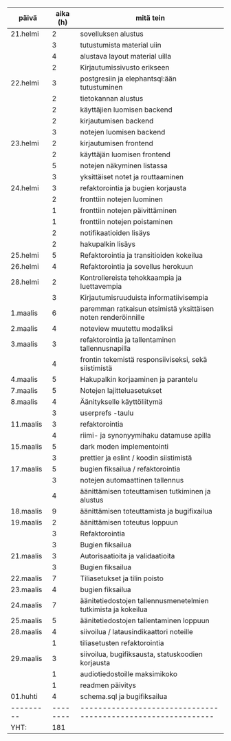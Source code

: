 | päivä     | aika (h) | mitä tein                                                     |
| --------- | -------- | ------------------------------------------------------------- |
| 21.helmi  | 2        | sovelluksen alustus                                           |
|           | 3        | tutustumista material uiin                                    |
|           | 4        | alustava layout material uilla                                |
|           | 2        | Kirjautumissivusto erikseen                                   |
| 22.helmi  | 3        | postgresiin ja elephantsql:ään tutustuminen                   |
|           | 2        | tietokannan alustus                                           |
|           | 2        | käyttäjien luomisen backend                                   |
|           | 2        | kirjautumisen backend                                         |
|           | 3        | notejen luomisen backend                                      |
| 23.helmi  | 2        | kirjautumisen frontend                                        |
|           | 2        | käyttäjän luomisen frontend                                   |
|           | 5        | notejen näkyminen listassa                                    |
|           | 3        | yksittäiset notet ja routtaaminen                             |
| 24.helmi  | 3        | refaktorointia ja bugien korjausta                            |
|           | 2        | fronttiin notejen luominen                                    |
|           | 1        | fronttiin notejen päivittäminen                               |
|           | 1        | fronttiin notejen poistaminen                                 |
|           | 2        | notifikaatioiden lisäys                                       |
|           | 2        | hakupalkin lisäys                                             |
| 25.helmi  | 5        | Refaktorointia ja transitioiden kokeilua                      |
| 26.helmi  | 4        | Refaktorointia ja sovellus herokuun                           |
| 28.helmi  | 2        | Kontrollereista tehokkaampia ja luettavempia                  |
|           | 3        | Kirjautumisruuduista informatiivisempia                       |
| 1.maalis  | 6        | paremman ratkaisun etsimistä yksittäisen noten renderöinnille |
| 2.maalis  | 4        | noteview muutettu modaliksi                                   |
| 3.maalis  | 3        | refaktorointia ja tallentaminen tallennusnapilla              |
|           | 4        | frontin tekemistä responsiiviseksi, sekä siistimistä          |
| 4.maalis  | 5        | Hakupalkin korjaaminen ja parantelu                           |
| 7.maalis  | 5        | Notejen lajitteluasetukset                                    |
| 8.maalis  | 4        | Äänitykselle käyttöliitymä                                    |
|           | 3        | userprefs -taulu                                              |
| 11.maalis | 3        | refaktorointia                                                |
|           | 4        | riimi- ja synonyymihaku datamuse apilla                       |
| 15.maalis | 5        | dark moden implementointi                                     |
|           | 3        | prettier ja eslint / koodin siistimistä                       |
| 17.maalis | 5        | bugien fiksailua / refaktorointia                             |
|           | 3        | notejen automaattinen tallennus                               |
|           | 4        | äänittämisen toteuttamisen tutkiminen ja alustus              |
| 18.maalis | 9        | äänittämisen toteuttamista ja bugifixailua                    |
| 19.maalis | 2        | äänittämisen toteutus loppuun                                 |
|           | 3        | Refaktorointia                                                |
|           | 3        | Bugien fiksailua                                              |
| 21.maalis | 3        | Autorisaatioita ja validaatioita                              |
|           | 3        | Bugien fiksailua                                              |
| 22.maalis | 7        | Tiliasetukset ja tilin poisto                                 |
| 23.maalis | 4        | bugien fiksailua                                              |
| 24.maalis | 7        | äänitetiedostojen tallennusmenetelmien tutkimista ja kokeilua |
| 25.maalis | 5        | äänitetiedostojen tallentaminen loppuun                       |
| 28.maalis | 4        | siivoilua / latausindikaattori noteille                       |
|           | 1        | tiliasetusten refaktorointia                                  |
| 29.maalis | 3        | siivoilua, bugifiksausta, statuskoodien korjausta             |
|           | 1        | audiotiedostoille maksimikoko                                 |
|           | 1        | readmen päivitys                                              |
| 01.huhti  | 4        | schema.sql ja bugifiksailua                                   |
| --------- | -------- | ------------------------------------------------------------- |
| YHT:      | 181      |                                                               |

